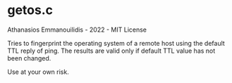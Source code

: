# getos.c
Athanasios Emmanouilidis - 2022 - MIT License

Tries to fingerprint the operating system of a remote host using the default TTL reply of ping.
The results are valid only if default TTL value has not been changed.

Use at your own risk.
